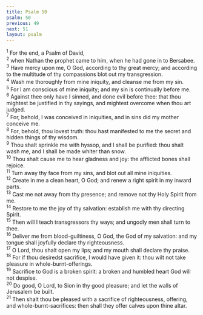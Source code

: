 ```yaml
---
title: Psalm 50
psalm: 50
previous: 49
next: 51
layout: psalm
---
```

<div class="psalm-verse"><sup class="verse-number">1</sup> For the end, a Psalm of David, </div><div class="psalm-verse"><sup class="verse-number">2</sup> when Nathan the prophet came to him, when he had gone in to Bersabee. </div><div class="psalm-verse"><sup class="verse-number">3</sup> Have mercy upon me, O God, according to thy great mercy; and according to the multitude of thy compassions blot out my transgression. </div><div class="psalm-verse"><sup class="verse-number">4</sup> Wash me thoroughly from mine iniquity, and cleanse me from my sin. </div><div class="psalm-verse"><sup class="verse-number">5</sup> For I am conscious of mine iniquity; and my sin is continually before me. </div><div class="psalm-verse"><sup class="verse-number">6</sup> Against thee only have I sinned, and done evil before thee: that thou mightest be justified in thy sayings, and mightest overcome when thou art judged. </div><div class="psalm-verse"><sup class="verse-number">7</sup> For, behold, I was conceived in iniquities, and in sins did my mother conceive me. </div><div class="psalm-verse"><sup class="verse-number">8</sup> For, behold, thou lovest truth: thou hast manifested to me the secret and hidden things of thy wisdom. </div><div class="psalm-verse"><sup class="verse-number">9</sup> Thou shalt sprinkle me with hyssop, and I shall be purified: thou shalt wash me, and I shall be made whiter than snow. </div><div class="psalm-verse"><sup class="verse-number">10</sup> Thou shalt cause me to hear gladness and joy: the afflicted bones shall rejoice. </div><div class="psalm-verse"><sup class="verse-number">11</sup> Turn away thy face from my sins, and blot out all mine iniquities. </div><div class="psalm-verse"><sup class="verse-number">12</sup> Create in me a clean heart, O God; and renew a right spirit in my inward parts. </div><div class="psalm-verse"><sup class="verse-number">13</sup> Cast me not away from thy presence; and remove not thy Holy Spirit from me. </div><div class="psalm-verse"><sup class="verse-number">14</sup> Restore to me the joy of thy salvation: establish me with thy directing Spirit. </div><div class="psalm-verse"><sup class="verse-number">15</sup> Then will I teach transgressors thy ways; and ungodly men shall turn to thee. </div><div class="psalm-verse"><sup class="verse-number">16</sup> Deliver me from blood-guiltiness, O God, the God of my salvation: and my tongue shall joyfully declare thy righteousness. </div><div class="psalm-verse"><sup class="verse-number">17</sup> O Lord, thou shalt open my lips; and my mouth shall declare thy praise. </div><div class="psalm-verse"><sup class="verse-number">18</sup> For if thou desiredst sacrifice, I would have given it: thou wilt not take pleasure in whole-burnt-offerings. </div><div class="psalm-verse"><sup class="verse-number">19</sup> Sacrifice to God is a broken spirit: a broken and humbled heart God will not despise. </div><div class="psalm-verse"><sup class="verse-number">20</sup> Do good, O Lord, to Sion in thy good pleasure; and let the walls of Jerusalem be built. </div><div class="psalm-verse"><sup class="verse-number">21</sup> Then shalt thou be pleased with a sacrifice of righteousness, offering, and whole-burnt-sacrifices: then shall they offer calves upon thine altar. </div>
